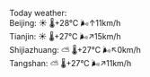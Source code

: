 Today weather:  
Beijing: ☀️ 🌡️+28°C 🌬️↑11km/h  
Tianjin: ☀️ 🌡️+27°C 🌬️↗15km/h  
Shijiazhuang: ⛅️  🌡️+27°C 🌬️↖0km/h  
Tangshan: ⛅️  🌡️+27°C 🌬️↗11km/h  
